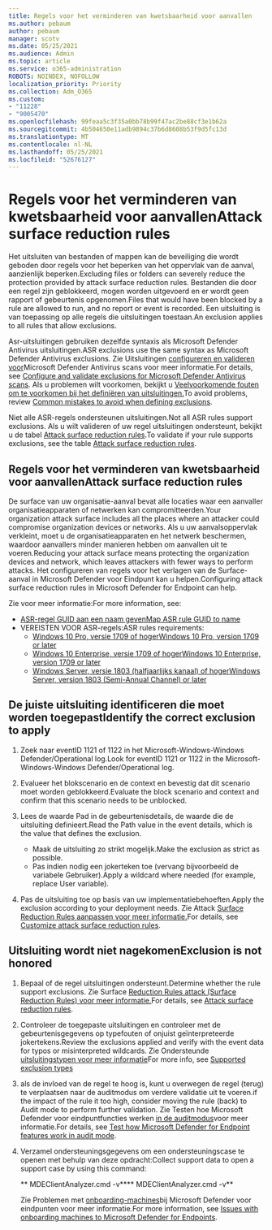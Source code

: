 ```yaml
---
title: Regels voor het verminderen van kwetsbaarheid voor aanvallen
ms.author: pebaum
author: pebaum
manager: scotv
ms.date: 05/25/2021
ms.audience: Admin
ms.topic: article
ms.service: o365-administration
ROBOTS: NOINDEX, NOFOLLOW
localization_priority: Priority
ms.collection: Adm_O365
ms.custom:
- "11228"
- "9005470"
ms.openlocfilehash: 99feaa5c3f35a0bb78b99f47ac2be88cf3e1b62a
ms.sourcegitcommit: 4b504650e11adb9894c37b6d8608b53f9d5fc13d
ms.translationtype: MT
ms.contentlocale: nl-NL
ms.lasthandoff: 05/25/2021
ms.locfileid: "52676127"
---
```

# <a name="attack-surface-reduction-rules"></a><span data-ttu-id="29516-102">Regels voor het verminderen van kwetsbaarheid voor aanvallen</span><span class="sxs-lookup"><span data-stu-id="29516-102">Attack surface reduction rules</span></span>

<span data-ttu-id="29516-103">Het uitsluiten van bestanden of mappen kan de beveiliging die wordt geboden door regels voor het beperken van het oppervlak van de aanval, aanzienlijk beperken.</span><span class="sxs-lookup"><span data-stu-id="29516-103">Excluding files or folders can severely reduce the protection provided by attack surface reduction rules.</span></span> <span data-ttu-id="29516-104">Bestanden die door een regel zijn geblokkeerd, mogen worden uitgevoerd en er wordt geen rapport of gebeurtenis opgenomen.</span><span class="sxs-lookup"><span data-stu-id="29516-104">Files that would have been blocked by a rule are allowed to run, and no report or event is recorded.</span></span> <span data-ttu-id="29516-105">Een uitsluiting is van toepassing op alle regels die uitsluitingen toestaan.</span><span class="sxs-lookup"><span data-stu-id="29516-105">An exclusion applies to all rules that allow exclusions.</span></span>

<span data-ttu-id="29516-106">Asr-uitsluitingen gebruiken dezelfde syntaxis als Microsoft Defender Antivirus uitsluitingen.</span><span class="sxs-lookup"><span data-stu-id="29516-106">ASR exclusions use the same syntax as Microsoft Defender Antivirus exclusions.</span></span> <span data-ttu-id="29516-107">Zie Uitsluitingen [configureren en valideren voor](/microsoft-365/security/defender-endpoint/configure-exclusions-microsoft-defender-antivirus)Microsoft Defender Antivirus scans voor meer informatie.</span><span class="sxs-lookup"><span data-stu-id="29516-107">For details, see [Configure and validate exclusions for Microsoft Defender Antivirus scans](/microsoft-365/security/defender-endpoint/configure-exclusions-microsoft-defender-antivirus).</span></span> <span data-ttu-id="29516-108">Als u problemen wilt voorkomen, bekijkt u [Veelvoorkomende fouten om te voorkomen bij het definiëren van uitsluitingen.](/microsoft-365/security/defender-endpoint/common-exclusion-mistakes-microsoft-defender-antivirus)</span><span class="sxs-lookup"><span data-stu-id="29516-108">To avoid problems, review [Common mistakes to avoid when defining exclusions](/microsoft-365/security/defender-endpoint/common-exclusion-mistakes-microsoft-defender-antivirus).</span></span>

<span data-ttu-id="29516-109">Niet alle ASR-regels ondersteunen uitsluitingen.</span><span class="sxs-lookup"><span data-stu-id="29516-109">Not all ASR rules support exclusions.</span></span> <span data-ttu-id="29516-110">Als u wilt valideren of uw regel uitsluitingen ondersteunt, bekijkt u de tabel [Attack surface reduction rules](/microsoft-365/security/defender-endpoint/attack-surface-reduction#attack-surface-reduction-rules).</span><span class="sxs-lookup"><span data-stu-id="29516-110">To validate if your rule supports exclusions, see the table [Attack surface reduction rules](/microsoft-365/security/defender-endpoint/attack-surface-reduction#attack-surface-reduction-rules).</span></span>

## <a name="attack-surface-reduction-rules"></a><span data-ttu-id="29516-111">Regels voor het verminderen van kwetsbaarheid voor aanvallen</span><span class="sxs-lookup"><span data-stu-id="29516-111">Attack surface reduction rules</span></span>

<span data-ttu-id="29516-112">De surface van uw organisatie-aanval bevat alle locaties waar een aanvaller organisatieapparaten of netwerken kan compromitteerden.</span><span class="sxs-lookup"><span data-stu-id="29516-112">Your organization attack surface includes all the places where an attacker could compromise organization devices or networks.</span></span> <span data-ttu-id="29516-113">Als u uw aanvalsoppervlak verkleint, moet u de organisatieapparaten en het netwerk beschermen, waardoor aanvallers minder manieren hebben om aanvallen uit te voeren.</span><span class="sxs-lookup"><span data-stu-id="29516-113">Reducing your attack surface means protecting the organization devices and network, which leaves attackers with fewer ways to perform attacks.</span></span> <span data-ttu-id="29516-114">Het configureren van regels voor het verlagen van de Surface-aanval in Microsoft Defender voor Eindpunt kan u helpen.</span><span class="sxs-lookup"><span data-stu-id="29516-114">Configuring attack surface reduction rules in Microsoft Defender for Endpoint can help.</span></span>

<span data-ttu-id="29516-115">Zie voor meer informatie:</span><span class="sxs-lookup"><span data-stu-id="29516-115">For more information, see:</span></span>

- [<span data-ttu-id="29516-116">ASR-regel GUID aan een naam geven</span><span class="sxs-lookup"><span data-stu-id="29516-116">Map ASR rule GUID to name</span></span>](/microsoft-365/security/defender-endpoint/attack-surface-reduction#attack-surface-reduction-rules)
- <span data-ttu-id="29516-117">VEREISTEN VOOR ASR-regels:</span><span class="sxs-lookup"><span data-stu-id="29516-117">ASR rules requirements:</span></span>
    - [<span data-ttu-id="29516-118">Windows 10 Pro, versie 1709 of hoger</span><span class="sxs-lookup"><span data-stu-id="29516-118">Windows 10 Pro, version 1709 or later</span></span>](/windows/whats-new/whats-new-windows-10-version-1709)
    - [<span data-ttu-id="29516-119">Windows 10 Enterprise, versie 1709 of hoger</span><span class="sxs-lookup"><span data-stu-id="29516-119">Windows 10 Enterprise, version 1709 or later</span></span>](/windows/whats-new/whats-new-windows-10-version-1709)
    - [<span data-ttu-id="29516-120">Windows Server, versie 1803 (halfjaarlijks kanaal) of hoger</span><span class="sxs-lookup"><span data-stu-id="29516-120">Windows Server, version 1803 (Semi-Annual Channel) or later</span></span>](/windows-server/get-started/whats-new-in-windows-server-1803)

## <a name="identify-the-correct-exclusion-to-apply"></a><span data-ttu-id="29516-121">De juiste uitsluiting identificeren die moet worden toegepast</span><span class="sxs-lookup"><span data-stu-id="29516-121">Identify the correct exclusion to apply</span></span>

1. <span data-ttu-id="29516-122">Zoek naar eventID 1121 of 1122 in het Microsoft-Windows-Windows Defender/Operational log.</span><span class="sxs-lookup"><span data-stu-id="29516-122">Look for eventID 1121 or 1122 in the Microsoft-Windows-Windows Defender/Operational log.</span></span>

1. <span data-ttu-id="29516-123">Evalueer het blokscenario en de context en bevestig dat dit scenario moet worden geblokkeerd.</span><span class="sxs-lookup"><span data-stu-id="29516-123">Evaluate the block scenario and context and confirm that this scenario needs to be unblocked.</span></span>

1. <span data-ttu-id="29516-124">Lees de waarde Pad in de gebeurtenisdetails, de waarde die de uitsluiting definieert.</span><span class="sxs-lookup"><span data-stu-id="29516-124">Read the Path value in the event details, which is the value that defines the exclusion.</span></span>
    - <span data-ttu-id="29516-125">Maak de uitsluiting zo strikt mogelijk.</span><span class="sxs-lookup"><span data-stu-id="29516-125">Make the exclusion as strict as possible.</span></span>
    - <span data-ttu-id="29516-126">Pas indien nodig een jokerteken toe (vervang bijvoorbeeld de variabele Gebruiker).</span><span class="sxs-lookup"><span data-stu-id="29516-126">Apply a wildcard where needed (for example, replace User variable).</span></span>

1. <span data-ttu-id="29516-127">Pas de uitsluiting toe op basis van uw implementatiebehoeften.</span><span class="sxs-lookup"><span data-stu-id="29516-127">Apply the exclusion according to your deployment needs.</span></span> <span data-ttu-id="29516-128">Zie Attack [Surface Reduction Rules aanpassen voor meer informatie.](/microsoft-365/security/defender-endpoint/customize-attack-surface-reduction)</span><span class="sxs-lookup"><span data-stu-id="29516-128">For details, see [Customize attack surface reduction rules](/microsoft-365/security/defender-endpoint/customize-attack-surface-reduction).</span></span>

## <a name="exclusion-is-not-honored"></a><span data-ttu-id="29516-129">Uitsluiting wordt niet nagekomen</span><span class="sxs-lookup"><span data-stu-id="29516-129">Exclusion is not honored</span></span>

1. <span data-ttu-id="29516-130">Bepaal of de regel uitsluitingen ondersteunt.</span><span class="sxs-lookup"><span data-stu-id="29516-130">Determine whether the rule support exclusions.</span></span> <span data-ttu-id="29516-131">Zie Surface [Reduction Rules attack (Surface Reduction Rules) voor meer informatie.](/microsoft-365/security/defender-endpoint/attack-surface-reduction#attack-surface-reduction-rules)</span><span class="sxs-lookup"><span data-stu-id="29516-131">For details, see [Attack surface reduction rules](/microsoft-365/security/defender-endpoint/attack-surface-reduction#attack-surface-reduction-rules).</span></span>

1. <span data-ttu-id="29516-132">Controleer de toegepaste uitsluitingen en controleer met de gebeurtenisgegevens op typefouten of onjuist geïnterpreteerde jokertekens.</span><span class="sxs-lookup"><span data-stu-id="29516-132">Review the exclusions applied and verify with the event data for typos or misinterpreted wildcards.</span></span> <span data-ttu-id="29516-133">Zie Ondersteunde [uitsluitingstypen voor meer informatie](/microsoft-365/security/defender-endpoint/mac-exclusions#supported-exclusion-types)</span><span class="sxs-lookup"><span data-stu-id="29516-133">For more info, see [Supported exclusion types](/microsoft-365/security/defender-endpoint/mac-exclusions#supported-exclusion-types)</span></span>

1. <span data-ttu-id="29516-134">als de invloed van de regel te hoog is, kunt u overwegen de regel (terug) te verplaatsen naar de auditmodus om verdere validatie uit te voeren.</span><span class="sxs-lookup"><span data-stu-id="29516-134">if the impact of the rule it too high, consider moving the rule (back) to Audit mode to perform further validation.</span></span> <span data-ttu-id="29516-135">Zie Testen hoe Microsoft Defender voor eindpuntfuncties werken [in de auditmodus](/microsoft-365/security/defender-endpoint/audit-windows-defender)voor meer informatie.</span><span class="sxs-lookup"><span data-stu-id="29516-135">For details, see [Test how Microsoft Defender for Endpoint features work in audit mode](/microsoft-365/security/defender-endpoint/audit-windows-defender).</span></span>

1. <span data-ttu-id="29516-136">Verzamel ondersteuningsgegevens om een ondersteuningscase te openen met behulp van deze opdracht:</span><span class="sxs-lookup"><span data-stu-id="29516-136">Collect support data to open a support case by using this command:</span></span>
    
   <span data-ttu-id="29516-137">\*\* MDEClientAnalyzer.cmd -v\*\*</span><span class="sxs-lookup"><span data-stu-id="29516-137">\*\* MDEClientAnalyzer.cmd -v\*\*</span></span>

    <span data-ttu-id="29516-138">Zie Problemen met [onboarding-machines](issues-with-onboarding-machines.md)bij Microsoft Defender voor eindpunten voor meer informatie.</span><span class="sxs-lookup"><span data-stu-id="29516-138">For more information, see [Issues with onboarding machines to Microsoft Defender for Endpoints](issues-with-onboarding-machines.md).</span></span>
